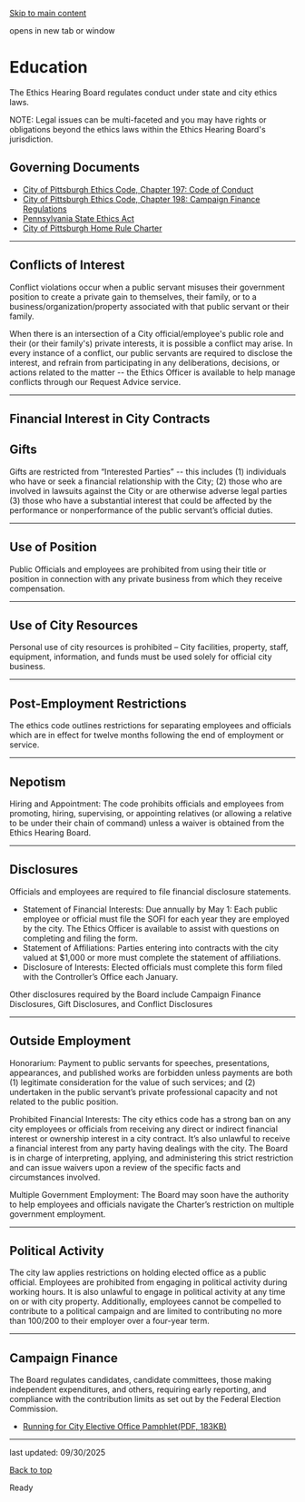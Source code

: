 [Skip to main content](https://www.pittsburghpa.gov/City-Government/Boards-Authorities-Commissions/List-of-Boards-Authorities-Commissions/Ethics-Hearing-Board/Education#main-content)

opens in new tab or window

# Education

The Ethics Hearing Board regulates conduct under state and city ethics laws.

NOTE: Legal issues can be multi-faceted and you may have rights or obligations beyond the ethics laws within the Ethics Hearing Board's jurisdiction.

## Governing Documents

- [City of Pittsburgh Ethics Code, Chapter 197: Code of Conduct](https://ecode360.com/45433631#45433631)
- [City of Pittsburgh Ethics Code, Chapter 198: Campaign Finance Regulations](https://ecode360.com/45433897#45433897)
- [Pennsylvania State Ethics Act](https://www.ethics.pa.gov/Ethics-Act/Ethics-Act/Pages/default.aspx)
- [City of Pittsburgh Home Rule Charter](https://www.pittsburghpa.gov/City-Government/City-Council/Clerks-Office/Home-Rule-Charter)

* * *

## **Conflicts of Interest**

Conflict violations occur when a public servant misuses their government position to create a private gain to themselves, their family, or to a business/organization/property associated with that public servant or their family.

When there is an intersection of a City official/employee's public role and their (or their family's) private interests, it is possible a conflict may arise. In every instance of a conflict, our public servants are required to disclose the interest, and refrain from participating in any deliberations, decisions, or actions related to the matter -- the Ethics Officer is available to help manage conflicts through our Request Advice service.

* * *

## **Financial Interest in City Contracts**

## **Gifts**

Gifts are restricted from “Interested Parties” -- this includes (1) individuals who have or seek a financial relationship with the City; (2) those who are involved in lawsuits against the City or are otherwise adverse legal parties (3) those who have a substantial interest that could be affected by the performance or nonperformance of the public servant’s official duties.

* * *

## **Use of Position**

Public Officials and employees are prohibited from using their title or position in connection with any private business from which they receive compensation.

* * *

## **Use of City Resources**

Personal use of city resources is prohibited – City facilities, property, staff, equipment, information, and funds must be used solely for official city business.

* * *

## **Post-Employment Restrictions**

The ethics code outlines restrictions for separating employees and officials which are in effect for twelve months following the end of employment or service.

* * *

## **Nepotism**

Hiring and Appointment: The code prohibits officials and employees from promoting, hiring, supervising, or appointing relatives (or allowing a relative to be under their chain of command) unless a waiver is obtained from the Ethics Hearing Board.

* * *

## **Disclosures**

Officials and employees are required to file financial disclosure statements.

- Statement of Financial Interests: Due annually by May 1: Each public employee or official must file the SOFI for each year they are employed by the city. The Ethics Officer is available to assist with questions on completing and filing the form.
- Statement of Affiliations: Parties entering into contracts with the city valued at $1,000 or more must complete the statement of affiliations.
- Disclosure of Interests: Elected officials must complete this form filed with the Controller’s Office each January.

Other disclosures required by the Board include Campaign Finance Disclosures, Gift Disclosures, and Conflict Disclosures

* * *

## **Outside Employment**

Honorarium: Payment to public servants for speeches, presentations, appearances, and published works are forbidden unless payments are both (1) legitimate consideration for the value of such services; and (2) undertaken in the public servant’s private professional capacity and not related to the public position.

Prohibited Financial Interests: The city ethics code has a strong ban on any city employees or officials from receiving any direct or indirect financial interest or ownership interest in a city contract. It’s also unlawful to receive a financial interest from any party having dealings with the city. The Board is in charge of interpreting, applying, and administering this strict restriction and can issue waivers upon a review of the specific facts and circumstances involved.

Multiple Government Employment: The Board may soon have the authority to help employees and officials navigate the Charter’s restriction on multiple government employment.

* * *

## **Political Activity**

The city law applies restrictions on holding elected office as a public official. Employees are prohibited from engaging in political activity during working hours. It is also unlawful to engage in political activity at any time on or with city property. Additionally, employees cannot be compelled to contribute to a political campaign and are limited to contributing no more than $100/$200 to their employer over a four-year term.

* * *

## **Campaign Finance**

The Board regulates candidates, candidate committees, those making independent expenditures, and others, requiring early reporting, and compliance with the contribution limits as set out by the Federal Election Commission.

- [Running for City Elective Office Pamphlet(PDF, 183KB)](https://www.pittsburghpa.gov/files/assets/city/v/1/bac/documents/ehb/running-for-city-elective-office.pdf "Running for City Elective Office.pdf")

* * *

last updated: 09/30/2025

[Back to top](https://www.pittsburghpa.gov/City-Government/Boards-Authorities-Commissions/List-of-Boards-Authorities-Commissions/Ethics-Hearing-Board/Education#body-top)

Ready
